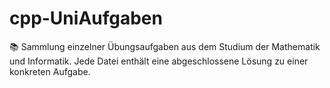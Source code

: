 # cpp-UniAufgaben
📚 Sammlung einzelner Übungsaufgaben aus dem Studium der Mathematik und Informatik. Jede Datei enthält eine abgeschlossene Lösung zu einer konkreten Aufgabe.

